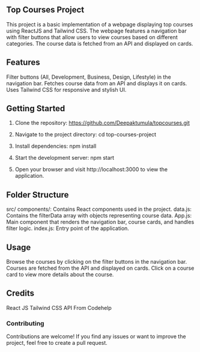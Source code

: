 ## Top Courses Project
This project is a basic implementation of a webpage displaying top courses using ReactJS and Tailwind CSS. The webpage features a navigation bar with filter buttons that allow users to view courses based on different categories. The course data is fetched from an API and displayed on cards.

## Features
Filter buttons (All, Development, Business, Design, Lifestyle) in the navigation bar.
Fetches course data from an API and displays it on cards.
Uses Tailwind CSS for responsive and stylish UI.

## Getting Started
1) Clone the repository:
https://github.com/Deepaktumula/topcourses.git

2) Navigate to the project directory:
cd top-courses-project

3) Install dependencies:
npm install

4) Start the development server:
npm start

5) Open your browser and visit http://localhost:3000 to view the application.

## Folder Structure
src/
components/: Contains React components used in the project.
data.js: Contains the filterData array with objects representing course data.
App.js: Main component that renders the navigation bar, course cards, and handles filter logic.
index.js: Entry point of the application.

## Usage
Browse the courses by clicking on the filter buttons in the navigation bar.
Courses are fetched from the API and displayed on cards.
Click on a course card to view more details about the course.

## Credits
React JS
Tailwind CSS
API From Codehelp

### Contributing
Contributions are welcome! If you find any issues or want to improve the project, feel free to create a pull request.
